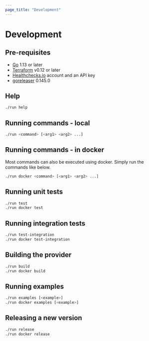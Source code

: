 ```yaml
---
page_title: "Development"
---
```


# Development

## Pre-requisites
- [Go](https://golang.org/) 1.13 or later
- [Terraform](https://www.terraform.io/) v0.12 or later
- [Healthchecks.io](https://healthchecks.io/) account and an API key
- [goreleaser](https://goreleaser.com/) 0.145.0


## Help

```bash
./run help
```

## Running commands - local

```bash
./run <command> [<arg1> <arg2> ...]
```

## Running commands - in docker

Most commands can also be executed using docker. Simply run the commands like below.

```bash
./run docker <command> [<arg1> <arg2> ...]
```

## Running unit tests

```bash
./run test
./run docker test
```

## Running integration tests

```bash
./run test-integration
./run docker test-integration
```

## Building the provider

```bash
./run build
./run docker build
```

## Running examples

```bash
./run examples [<example>]
./run docker examples [<example>]
```

## Releasing a new version

```bash
./run release
./run docker release
```
